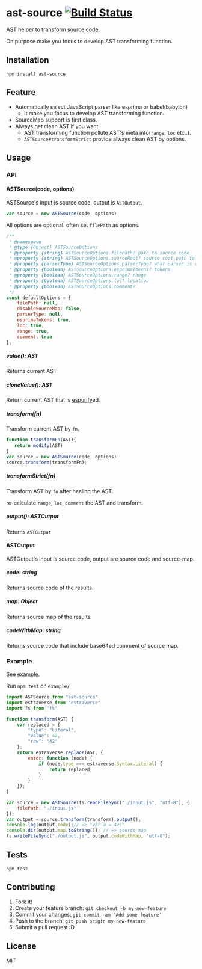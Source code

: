 # ast-source [![Build Status](https://travis-ci.org/azu/ast-source.svg?branch=master)](https://travis-ci.org/azu/ast-source)

AST helper to transform source code.

On purpose make you focus to develop AST transforming function.


## Installation

    npm install ast-source

## Feature

- Automatically select JavaScript parser like esprima or babel(babylon)
    - It make you focus to develop AST transforming function.
- SourceMap support is first class.
- Always get clean AST if you want.
    - AST transforming function pollute AST's meta info(`range`, `loc` etc..).
    - `ASTSource#transformStrict` provide always clean AST by options.

## Usage

### API

#### ASTSource(code, options)

ASTSource's input is source code, output is `ASTOutput`.

```js
var source = new ASTSource(code, options)
```

All options are optional. often set `filePath` as options.

```js
/**
 * @namespace
 * @type {Object} ASTSourceOptions
 * @property {string} ASTSourceOptions.filePath? path to source code
 * @property {string} ASTSourceOptions.sourceRoot? source root path to source code
 * @property {parserType} ASTSourceOptions.parserType? what parser is used
 * @property {boolean} ASTSourceOptions.esprimaTokens? tokens
 * @property {boolean} ASTSourceOptions.range? range
 * @property {boolean} ASTSourceOptions.loc? location
 * @property {boolean} ASTSourceOptions.comment?
 */
const defaultOptions = {
    filePath: null,
    disableSourceMap: false,
    parserType: null,
    esprimaTokens: true,
    loc: true,
    range: true,
    comment: true
};
```

##### value(): AST

Returns current AST

##### cloneValue(): AST

Return current AST that is [espurify](https://github.com/estools/espurify "espurify")ed.

##### transform(fn)

Transform current AST by `fn`.

```js
function transformFn(AST){
   return modify(AST)
}
var source = new ASTSource(code, options)
source.transform(transformFn);
```

##### transformStrict(fn)

Transform AST by `fn` after healing the AST.

re-calculate `range`, `loc`, `comment` the AST and transform.

##### output(): ASTOutput

Returns `ASTOutput`

#### ASTOutput

ASTOutput's input is source code, output are source code and source-map.

##### code: string

Returns source code of the results.

##### map: Object

Returns source map of the results.

##### codeWithMap: string

Returns source code that include base64ed comment of source map.

### Example

See [example](./example).
 
Run `npm test` on `example/`

```js
import ASTSource from "ast-source"
import estraverse from "estraverse"
import fs from "fs"

function transform(AST) {
    var replaced = {
        "type": "Literal",
        "value": 42,
        "raw": "42"
    };
    return estraverse.replace(AST, {
        enter: function (node) {
            if (node.type === estraverse.Syntax.Literal) {
                return replaced;
            }
        }
    });
}

var source = new ASTSource(fs.readFileSync("./input.js", "utf-8"), {
    filePath: "./input.js"
});
var output = source.transform(transform).output();
console.log(output.code);// => "var a = 42;"
console.dir(output.map.toString()); // => source map
fs.writeFileSync("./output.js", output.codeWithMap, "utf-8");

```

## Tests

    npm test

## Contributing

1. Fork it!
2. Create your feature branch: `git checkout -b my-new-feature`
3. Commit your changes: `git commit -am 'Add some feature'`
4. Push to the branch: `git push origin my-new-feature`
5. Submit a pull request :D

## License

MIT